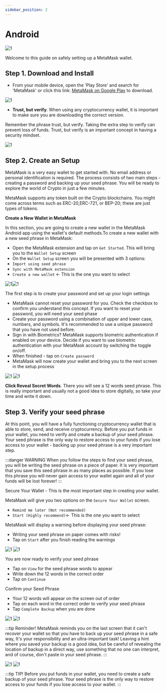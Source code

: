 ```yaml
---
sidebar_position: 2
---
```


# Android


![1](/img/tutorial/meta.png)


Welcome to this guide on safely setting up a MetaMask wallet. 

## Step 1. Download and Install

- From your mobile device, open the 'Play Store' and search for 'MetaMask' or click this link: [MetaMask on Google Play](https://play.google.com/store/apps/details?id=io.metamask) to download.



![1](/img/tutorial/play.png)

- **Trust, but verify**. When using any cryptocurrency wallet, it is important to make sure you are downloading the correct version.

Remember the phrase trust, but verify. Taking the extra step to verify can prevent loss of funds. Trust, but verify is an important concept in having a security mindset.

![1](/img/tutorial/10.png)




## Step 2. Create an Setup

MetaMask is a very easy wallet to get started with. No email address or personal identification is required. The process consists of two main steps - creating a password and backing up your seed phrase. You will be ready to explore the world of Crypto in just a few minutes.

MetaMask supports any token built on the Crypto blockchains. You might come across terms such as ERC-20,ERC-721, or BEP-20; these are just types of tokens.

**Create a New Wallet in MetaMask**

In this section, you are going to create a new wallet in the MetaMask Android app using the wallet's default methods.To create a new wallet with a new seed phrase in MetaMask:

- Open the MetaMask extension and tap on `Get Started`. This will bring you to the `Wallet Setup` screen
- On the `Wallet Setup` screen you will be presented with 3 options:
- `Import using seed phrase`
- `Sync with MetaMask extension`
- `Create a new wallet` ← This is the one you want to select

![1](/img/tutorial/11.png)![1](/img/tutorial/12.png)


The first step is to create your password and set up your login settings
- MetaMask cannot reset your password for you. Check the checkbox to confirm you understand this concept. If you want to reset your password, you will need your seed phase
- Create your password using a combination of upper and lower case, numbers, and symbols. It's recommended to use a unique password that you have not used before.
- Sign in with Biometrics? MetaMask supports biometric authentication if enabled on your device. Decide if you want to use biometric authentication with your MetaMask account by switching the toggle on/off.
- When finished - tap on `Create password`
- MetaMask will now create your wallet and bring you to the next screen in the setup process

![1](/img/tutorial/13.png)
![1](/img/tutorial/14.png)

**Click Reveal Secret Words**. There you will see a 12 words seed phrase. This is really important and usually not a good idea to store digitally, so take your time and write it down.




## Step 3. Verify your seed phrase

At this point, you will have a fully functioning cryptocurrency wallet that is able to store, send, and receive cryptocurrency. Before you put funds in your wallet, you need to verify and create a backup of your seed phrase. Your seed phrase is the only way to restore access to your funds if you lose access to your wallet - backing up your seed phrase is a very important step. 

:::danger WARNING
 When you follow the steps to find your seed phrase, you will be writing the seed phrase on a piece of paper. It is very important that you save this seed phrase in as many places as possible. If you lose this phrase you will never gain access to your wallet again and all of your funds will be lost forever!
:::


Secure Your Wallet - This is the most important step in creating your wallet.

MetaMask will give you two options on the `Secure Your Wallet` screen.
- `Remind me later (Not recommended)`
- `Start (Highly recommend)`← This is the one you want to select

MetaMask will display a warning before displaying your seed phrase:

- Writing your seed phrase on paper comes with risks!
- Tap on `Start` after you finish reading the warnings

![1](/img/tutorial/15.png) ![1](/img/tutorial/16.png)

You are now ready to verify your seed phrase
- Tap on `View` for the seed phrase words to appear
- Write down the 12 words in the correct order
- Tap on `Continue`

Confirm your Seed Phrase
- Your 12 words will appear on the screen out of order
- Tap on each word in the correct order to verify your seed phrase
- Tap `Complete Backup` when you are done

![1](/img/tutorial/17.png) ![1](/img/tutorial/18.png)

:::tip Reminder!
MetaMask reminds you on the last screen that it can't recover your wallet so that you have to back up your seed phrase in a safe way, It's your responsibility and an ultra-important task! Leaving a hint where you saved your backup is a good idea, but be careful of revealing the location of backup in a direct way, use something that no one can interpret, and of course, don't paste in your seed phrase.
:::

![1](/img/tutorial/19.png) ![1](/img/tutorial/20.png)

:::tip TIP!
Before you put funds in your wallet, you need to create a safe backup of your seed phrase. Your seed phrase is the only way to restore access to your funds if you lose access to your wallet.
:::
